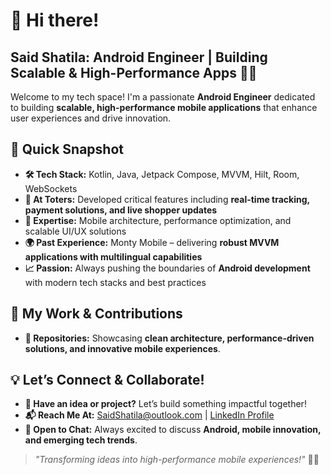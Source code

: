 # 👋 Hi there!  

## **Said Shatila: Android Engineer | Building Scalable & High-Performance Apps 📱🚀**  
Welcome to my tech space! I'm a passionate **Android Engineer** dedicated to building **scalable, high-performance mobile applications** that enhance user experiences and drive innovation.  

## 🔹 **Quick Snapshot**  
- **🛠️ Tech Stack:** Kotlin, Java, Jetpack Compose, MVVM, Hilt, Room, WebSockets  
- **🚀 At Toters:** Developed critical features including **real-time tracking, payment solutions, and live shopper updates**  
- **🎯 Expertise:** Mobile architecture, performance optimization, and scalable UI/UX solutions  
- **🌍 Past Experience:** Monty Mobile – delivering **robust MVVM applications with multilingual capabilities**  
- **📈 Passion:** Always pushing the boundaries of **Android development** with modern tech stacks and best practices  

## 🌟 **My Work & Contributions**  
- **📁 Repositories:** Showcasing **clean architecture, performance-driven solutions, and innovative mobile experiences**.  

## 💡 **Let’s Connect & Collaborate!**  
- **🤝 Have an idea or project?** Let’s build something impactful together!  
- **📬 Reach Me At:** [SaidShatila@outlook.com](mailto:SaidShatila@outlook.com) | [LinkedIn Profile](https://www.linkedin.com/in/saidshatila/)  
- **💬 Open to Chat:** Always excited to discuss **Android, mobile innovation, and emerging tech trends**.  

> _"Transforming ideas into high-performance mobile experiences!"_ 🚀✨  
